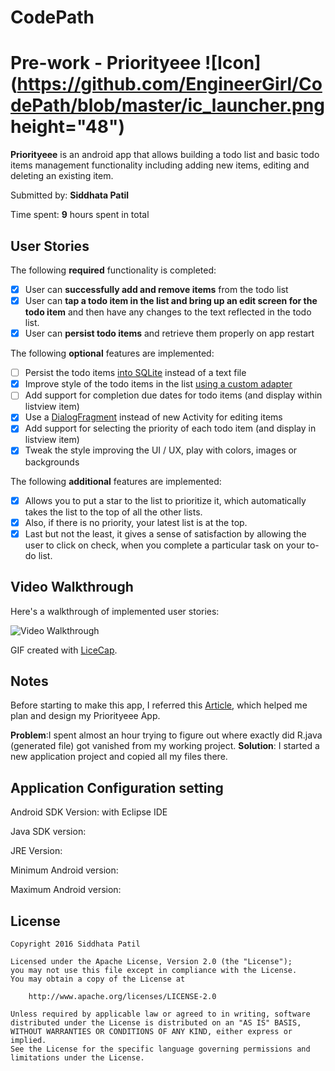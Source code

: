 # CodePath

# Pre-work - Priorityeee ![Icon](https://github.com/EngineerGirl/CodePath/blob/master/ic_launcher.png height="48")
**Priorityeee** is an android app that allows building a todo list and basic todo items management functionality including adding new items, editing and deleting an existing item.

Submitted by: **Siddhata Patil**

Time spent: **9** hours spent in total

## User Stories

The following **required** functionality is completed:

* [x] User can **successfully add and remove items** from the todo list
* [x] User can **tap a todo item in the list and bring up an edit screen for the todo item** and then have any changes to the text reflected in the todo list.
* [x] User can **persist todo items** and retrieve them properly on app restart

The following **optional** features are implemented:
* [ ] Persist the todo items [into SQLite](http://guides.codepath.com/android/Persisting-Data-to-the-Device#sqlite) instead of a text file
* [x] Improve style of the todo items in the list [using a custom adapter](http://guides.codepath.com/android/Using-an-ArrayAdapter-with-ListView)
* [ ] Add support for completion due dates for todo items (and display within listview item)
* [x] Use a [DialogFragment](http://guides.codepath.com/android/Using-DialogFragment) instead of new Activity for editing items
* [x] Add support for selecting the priority of each todo item (and display in listview item)
* [x] Tweak the style improving the UI / UX, play with colors, images or backgrounds

The following **additional** features are implemented:

* [x] Allows you to put a star to the list to prioritize it, which automatically takes the list to the top of all the other lists.
* [x] Also, if there is no priority, your latest list is at the top. 
* [x] Last but not the least, it gives a sense of satisfaction by allowing the user to click on check, when you complete a particular task on your to-do list. 

## Video Walkthrough 

Here's a walkthrough of implemented user stories:

<img src='http://i.imgur.com/link/to/your/gif/file.gif' title='Video Walkthrough' width='' alt='Video Walkthrough' />

GIF created with [LiceCap](http://www.cockos.com/licecap/).

## Notes

Before starting to make this app, I referred this [Article](http://www.wired.com/2016/03/best-to-do-list-app/), which helped me plan and design my Priorityeee App.

**Problem**:I spent almost an hour trying to figure out where exactly did R.java (generated file) got vanished from my working project.
**Solution**: I started a new application project and copied all my files there.

## Application Configuration setting

Android SDK Version: with Eclipse IDE

Java SDK version:

JRE Version:

Minimum Android version: 

Maximum Android version:

## License

    Copyright 2016 Siddhata Patil

    Licensed under the Apache License, Version 2.0 (the "License");
    you may not use this file except in compliance with the License.
    You may obtain a copy of the License at

        http://www.apache.org/licenses/LICENSE-2.0

    Unless required by applicable law or agreed to in writing, software
    distributed under the License is distributed on an "AS IS" BASIS,
    WITHOUT WARRANTIES OR CONDITIONS OF ANY KIND, either express or implied.
    See the License for the specific language governing permissions and
    limitations under the License.


